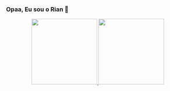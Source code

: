 ### Opaa, Eu sou o Rian 👋

<div align="center">
  <a href="https://github.com/tiozinfk">
  <img height="180em" src="https://github-readme-stats.vercel.app/api?username=tiozinfk&show_icons=true&theme=dracula&include_all_commits=true&count_private=true"/>
  <img height="180em" src="https://github-readme-stats.vercel.app/api/top-langs/?username=tiozinfk&layout"/>
  <div/>

